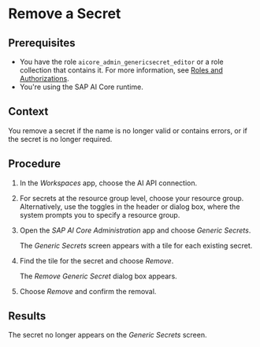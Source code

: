 <!-- loioea8eecfbbc764b5aa77cdcc86b73c7b4 -->

# Remove a Secret



<a name="loioea8eecfbbc764b5aa77cdcc86b73c7b4__prereq_zzz_kmx_rxb"/>

## Prerequisites

-   You have the role `aicore_admin_genericsecret_editor` or a role collection that contains it. For more information, see [Roles and Authorizations](https://help.sap.com/docs/ai-launchpad/sap-ai-launchpad/roles-and-authorizations).
-   You're using the SAP AI Core runtime.



<a name="loioea8eecfbbc764b5aa77cdcc86b73c7b4__context_gmb_mmx_rxb"/>

## Context

You remove a secret if the name is no longer valid or contains errors, or if the secret is no longer required.



<a name="loioea8eecfbbc764b5aa77cdcc86b73c7b4__steps_ojm_mmx_rxb"/>

## Procedure

1.  In the *Workspaces* app, choose the AI API connection.

2.  For secrets at the resource group level, choose your resource group. Alternatively, use the toggles in the header or dialog box, where the system prompts you to specify a resource group.

3.  Open the *SAP AI Core Administration* app and choose *Generic Secrets*.

    The *Generic Secrets* screen appears with a tile for each existing secret.

4.  Find the tile for the secret and choose *Remove*.

    The *Remove Generic Secret* dialog box appears.

5.  Choose *Remove* and confirm the removal.




<a name="loioea8eecfbbc764b5aa77cdcc86b73c7b4__result_r5b_nmx_rxb"/>

## Results

The secret no longer appears on the *Generic Secrets* screen.

